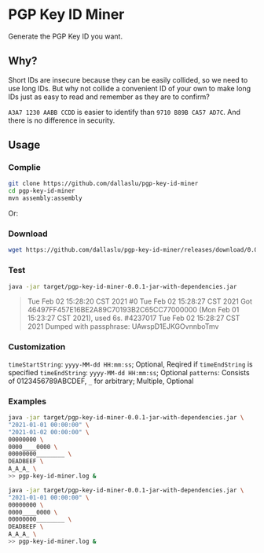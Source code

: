 # PGP Key ID Miner
Generate the PGP Key ID you want.

## Why?

Short IDs are insecure because they can be easily collided, so we need to use long IDs. But why not collide a convenient ID of your own to make long IDs just as easy to read and remember as they are to confirm?

`A3A7 1230 AABB CCDD` is easier to identify than `9710 B89B CA57 AD7C`. And there is no difference in security.

## Usage
### Complie
```bash
git clone https://github.com/dallaslu/pgp-key-id-miner
cd pgp-key-id-miner
mvn assembly:assembly
```
Or:
### Download
```bash
wget https://github.com/dallaslu/pgp-key-id-miner/releases/download/0.0.1/pgp-key-id-miner-0.0.1-jar-with-dependencies.jar
```
### Test
```bash
java -jar target/pgp-key-id-miner-0.0.1-jar-with-dependencies.jar
```
>Tue Feb 02 15:28:20 CST 2021 #0
>Tue Feb 02 15:28:27 CST 2021 Got 46497FF457E16BE2A89C70193B2C65CC77000000 (Mon Feb 01 15:23:27 CST 2021), used 6s. #4237017
>Tue Feb 02 15:28:27 CST 2021 Dumped with passphrase: UAwspD1EJKGOvnnboTmv

### Customization
`timeStartString`: `yyyy-MM-dd HH:mm:ss`; Optional, Reqired if `timeEndString` is specified
`timeEndString`: `yyyy-MM-dd HH:mm:ss`; Optional
`patterns`: Consists of 0123456789ABCDEF, `_` for arbitrary; Multiple, Optional

### Examples
```bash
java -jar target/pgp-key-id-miner-0.0.1-jar-with-dependencies.jar \
"2021-01-01 00:00:00" \
"2021-01-02 00:00:00" \
00000000 \
0000____0000 \
00000000________ \
DEADBEEF \
A_A_A_ \
>> pgp-key-id-miner.log &
```
```bash
java -jar target/pgp-key-id-miner-0.0.1-jar-with-dependencies.jar \
"2021-01-01 00:00:00" \
00000000 \
0000____0000 \
00000000________ \
DEADBEEF \
A_A_A_ \
>> pgp-key-id-miner.log &
```